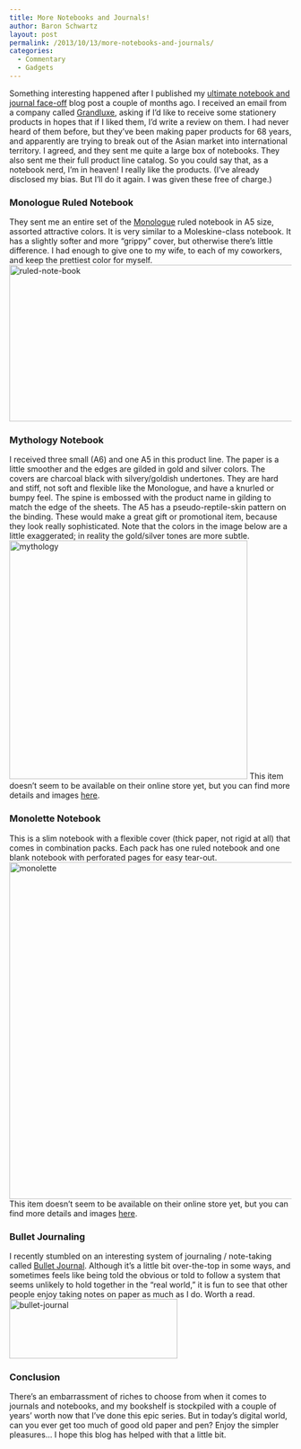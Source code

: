```yaml
---
title: More Notebooks and Journals!
author: Baron Schwartz
layout: post
permalink: /2013/10/13/more-notebooks-and-journals/
categories:
  - Commentary
  - Gadgets
---
```

Something interesting happened after I published my [ultimate notebook and journal face-off][1] blog post a couple of months ago. I received an email from a company called [Grandluxe][2], asking if I&#8217;d like to receive some stationery products in hopes that if I liked them, I&#8217;d write a review on them. I had never heard of them before, but they&#8217;ve been making paper products for 68 years, and apparently are trying to break out of the Asian market into international territory. 
I agreed, and they sent me quite a large box of notebooks. They also sent me their full product line catalog. So you could say that, as a notebook nerd, I&#8217;m in heaven! 
I really like the products. (I&#8217;ve already disclosed my bias. But I&#8217;ll do it again. I was given these free of charge.) 
### Monologue Ruled Notebook

They sent me an entire set of the [Monologue][3] ruled notebook in A5 size, assorted attractive colors. It is very similar to a Moleskine-class notebook. It has a slightly softer and more &#8220;grippy&#8221; cover, but otherwise there&#8217;s little difference. I had enough to give one to my wife, to each of my coworkers, and keep the prettiest color for myself. <img src="http://www.xaprb.com/blog/wp-content/uploads/2013/10/ruled-note-book.png" alt="ruled-note-book" width="587" height="279" class="aligncenter size-full wp-image-3277" /> 
### Mythology Notebook

I received three small (A6) and one A5 in this product line. The paper is a little smoother and the edges are gilded in gold and silver colors. The covers are charcoal black with silvery/goldish undertones. They are hard and stiff, not soft and flexible like the Monologue, and have a knurled or bumpy feel. The spine is embossed with the product name in gilding to match the edge of the sheets. The A5 has a pseudo-reptile-skin pattern on the binding. These would make a great gift or promotional item, because they look really sophisticated. Note that the colors in the image below are a little exaggerated; in reality the gold/silver tones are more subtle. <img src="http://www.xaprb.com/blog/wp-content/uploads/2013/10/mythology.png" alt="mythology" width="425" height="425" class="aligncenter size-full wp-image-3278" /> 
This item doesn&#8217;t seem to be available on their online store yet, but you can find more details and images [here][4]. 
### Monolette Notebook

This is a slim notebook with a flexible cover (thick paper, not rigid at all) that comes in combination packs. Each pack has one ruled notebook and one blank notebook with perforated pages for easy tear-out. <img src="http://www.xaprb.com/blog/wp-content/uploads/2013/10/monolette.png" alt="monolette" width="600" height="600" class="aligncenter size-full wp-image-3279" /> 
This item doesn&#8217;t seem to be available on their online store yet, but you can find more details and images [here][4]. 
### Bullet Journaling

I recently stumbled on an interesting system of journaling / note-taking called [Bullet Journal][5]. Although it&#8217;s a little bit over-the-top in some ways, and sometimes feels like being told the obvious or told to follow a system that seems unlikely to hold together in the &#8220;real world,&#8221; it is fun to see that other people enjoy taking notes on paper as much as I do. Worth a read. [<img src="http://www.xaprb.com/blog/wp-content/uploads/2013/10/bullet-journal-300x106.png" alt="bullet-journal" width="300" height="106" class="aligncenter size-medium wp-image-3281" />][5] 
### Conclusion

There&#8217;s an embarrassment of riches to choose from when it comes to journals and notebooks, and my bookshelf is stockpiled with a couple of years&#8217; worth now that I&#8217;ve done this epic series. But in today&#8217;s digital world, can you ever get too much of good old paper and pen? Enjoy the simpler pleasures&#8230; I hope this blog has helped with that a little bit.

 [1]: http://www.xaprb.com/blog/2013/07/10/ultimate-notebook-and-journal-face-off/ "Ultimate notebook and journal face-off"
 [2]: http://www.grandluxe.com/online-store.html
 [3]: http://www.grandluxe.com/index.php/online-store/monologue-ruled-note-book-a5.html
 [4]: http://www.grandluxe.com/notebooks-journals.html
 [5]: http://www.bulletjournal.com/